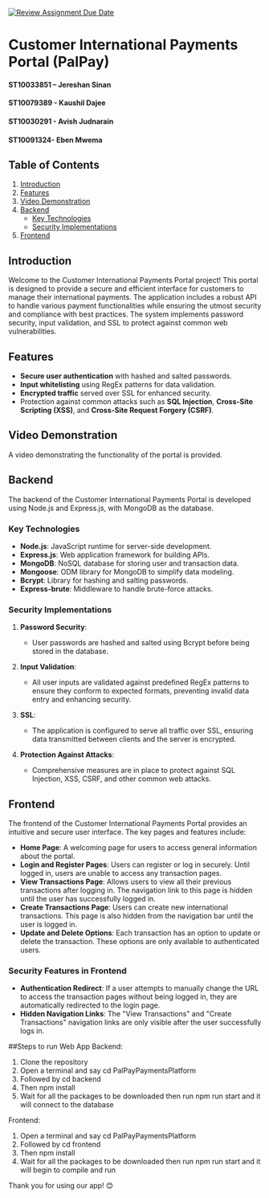 [![Review Assignment Due Date](https://classroom.github.com/assets/deadline-readme-button-22041afd0340ce965d47ae6ef1cefeee28c7c493a6346c4f15d667ab976d596c.svg)](https://classroom.github.com/a/X7Vf0Ahx)

# Customer International Payments Portal (PalPay)

#### ST10033851 – Jereshan Sinan  
#### ST10079389 - Kaushil Dajee  
#### ST10030291 - Avish Judnarain  
#### ST10091324- Eben Mwema  

## Table of Contents
1. [Introduction](#introduction)
2. [Features](#features)
3. [Video Demonstration](#video-demonstration)
4. [Backend](#backend)
    - [Key Technologies](#key-technologies)
    - [Security Implementations](#security-implementations)
5. [Frontend](#frontend)

## Introduction

Welcome to the Customer International Payments Portal project! This portal is designed to provide a secure and efficient interface for customers to manage their international payments. The application includes a robust API to handle various payment functionalities while ensuring the utmost security and compliance with best practices. The system implements password security, input validation, and SSL to protect against common web vulnerabilities.

## Features
- **Secure user authentication** with hashed and salted passwords.
- **Input whitelisting** using RegEx patterns for data validation.
- **Encrypted traffic** served over SSL for enhanced security.
- Protection against common attacks such as **SQL Injection**, **Cross-Site Scripting (XSS)**, and **Cross-Site Request Forgery (CSRF)**.

## Video Demonstration
A video demonstrating the functionality of the portal is provided.

## Backend

The backend of the Customer International Payments Portal is developed using Node.js and Express.js, with MongoDB as the database.

### Key Technologies
- **Node.js**: JavaScript runtime for server-side development.
- **Express.js**: Web application framework for building APIs.
- **MongoDB**: NoSQL database for storing user and transaction data.
- **Mongoose**: ODM library for MongoDB to simplify data modeling.
- **Bcrypt**: Library for hashing and salting passwords.
- **Express-brute**: Middleware to handle brute-force attacks.

### Security Implementations

1. **Password Security**:
   - User passwords are hashed and salted using Bcrypt before being stored in the database.

2. **Input Validation**:
   - All user inputs are validated against predefined RegEx patterns to ensure they conform to expected formats, preventing invalid data entry and enhancing security.

3. **SSL**:
   - The application is configured to serve all traffic over SSL, ensuring data transmitted between clients and the server is encrypted.

4. **Protection Against Attacks**:
   - Comprehensive measures are in place to protect against SQL Injection, XSS, CSRF, and other common web attacks.

## Frontend

The frontend of the Customer International Payments Portal provides an intuitive and secure user interface. The key pages and features include:

- **Home Page**: A welcoming page for users to access general information about the portal.
- **Login and Register Pages**: Users can register or log in securely. Until logged in, users are unable to access any transaction pages.
- **View Transactions Page**: Allows users to view all their previous transactions after logging in. The navigation link to this page is hidden until the user has successfully logged in.
- **Create Transactions Page**: Users can create new international transactions. This page is also hidden from the navigation bar until the user is logged in.
- **Update and Delete Options**: Each transaction has an option to update or delete the transaction. These options are only available to authenticated users.

### Security Features in Frontend
- **Authentication Redirect**: If a user attempts to manually change the URL to access the transaction pages without being logged in, they are automatically redirected to the login page.
- **Hidden Navigation Links**: The "View Transactions" and "Create Transactions" navigation links are only visible after the user successfully logs in.

##Steps to run Web App
Backend:
1. Clone the repository
2. Open a terminal and say cd PalPayPaymentsPlatform
3. Followed by cd backend
4. Then npm install
5. Wait for all the packages to be downloaded then run npm run start and it will connect to the database

Frontend:
1. Open a terminal and say cd PalPayPaymentsPlatform
2. Followed by cd frontend
3. Then npm install
4. Wait for all the packages to be downloaded then run npm run start and it will begin to compile and run

Thank you for using our app! 😊
